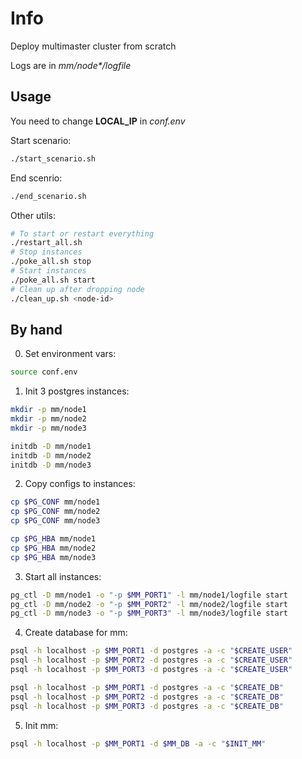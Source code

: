 # Info
Deploy multimaster cluster from scratch

Logs are in _mm/node*/logfile_

## Usage
You need to change **LOCAL_IP** in _conf.env_

Start scenario:
```bash
./start_scenario.sh
```

End scenrio:
```bash
./end_scenario.sh
```

Other utils:

```bash
# To start or restart everything
./restart_all.sh
# Stop instances
./poke_all.sh stop
# Start instances
./poke_all.sh start
# Clean up after dropping node
./clean_up.sh <node-id>
```

## By hand

0. Set environment vars:
```bash
source conf.env
```

1. Init 3 postgres instances:
```bash
mkdir -p mm/node1
mkdir -p mm/node2
mkdir -p mm/node3

initdb -D mm/node1
initdb -D mm/node2
initdb -D mm/node3
```

2. Copy configs to instances:
```bash
cp $PG_CONF mm/node1
cp $PG_CONF mm/node2
cp $PG_CONF mm/node3

cp $PG_HBA mm/node1
cp $PG_HBA mm/node2
cp $PG_HBA mm/node3
```

3. Start all instances:
```bash
pg_ctl -D mm/node1 -o "-p $MM_PORT1" -l mm/node1/logfile start
pg_ctl -D mm/node2 -o "-p $MM_PORT2" -l mm/node2/logfile start
pg_ctl -D mm/node3 -o "-p $MM_PORT3" -l mm/node3/logfile start
```

4. Create database for mm:
```bash
psql -h localhost -p $MM_PORT1 -d postgres -a -c "$CREATE_USER"
psql -h localhost -p $MM_PORT2 -d postgres -a -c "$CREATE_USER"
psql -h localhost -p $MM_PORT3 -d postgres -a -c "$CREATE_USER"

psql -h localhost -p $MM_PORT1 -d postgres -a -c "$CREATE_DB"
psql -h localhost -p $MM_PORT2 -d postgres -a -c "$CREATE_DB"
psql -h localhost -p $MM_PORT3 -d postgres -a -c "$CREATE_DB"
```

5. Init mm:
```bash
psql -h localhost -p $MM_PORT1 -d $MM_DB -a -c "$INIT_MM"
```
